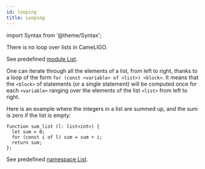 ```yaml
---
id: looping
title: Looping
---
```


import Syntax from '@theme/Syntax';

<Syntax syntax="cameligo">
There is no loop over lists in CameLIGO.

See predefined
[module List](../reference/list-reference/?lang=cameligo).

</Syntax>

<Syntax syntax="jsligo">

One can iterate through all the elements of a list, from left to
right, thanks to a loop of the form `for (const <variable> of <list>) <block>`. It means that the `<block>` of statements (or a single
statement) will be computed once for each `<variable>` ranging over
the elements of the list `<list>` from left to right.

Here is an example where the integers in a list are summed up, and the
sum is zero if the list is empty:

```jsligo group=list_looping
function sum_list (l: list<int>) {
  let sum = 0;
  for (const i of l) sum = sum + i;
  return sum;
};
```

See predefined
[namespace List](../reference/list-reference/?lang=jsligo).

</Syntax>
